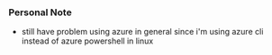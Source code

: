 ### Personal Note

- still have problem using azure in general since i'm using azure cli instead of azure powershell in linux